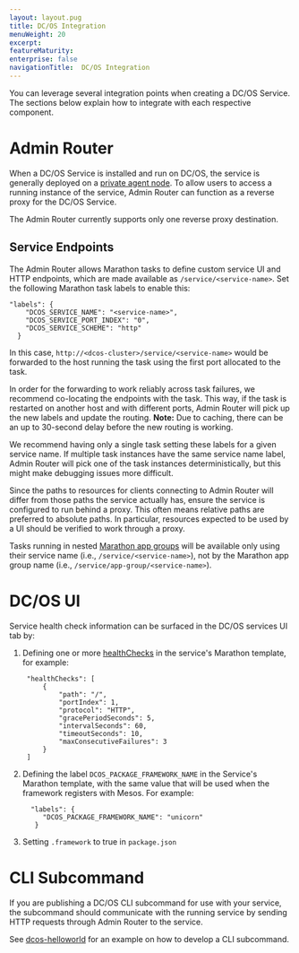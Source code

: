 ```yaml
---
layout: layout.pug
title: DC/OS Integration
menuWeight: 20
excerpt:
featureMaturity:
enterprise: false
navigationTitle:  DC/OS Integration
---
```


<!-- This source repo for this topic is https://github.com/dcos/dcos-docs -->


<!-- This source repo for this topic is https://github.com/dcos/dcos-docs -->


<!-- This source repo for this topic is https://github.com/dcos/dcos-docs -->


<!-- This source repo for this topic is https://github.com/dcos/dcos-docs -->


<!-- This source repo for this topic is https://github.com/dcos/dcos-docs -->


<!-- This source repo for this topic is https://github.com/dcos/dcos-docs -->


<!-- This source repo for this topic is https://github.com/dcos/dcos-docs -->


You can leverage several integration points when creating a DC/OS Service. The sections below explain how to integrate with each respective component.

# <a name="adminrouter"></a>Admin Router

When a DC/OS Service is installed and run on DC/OS, the service is generally deployed on a [private agent node][3]. To allow users to access a running instance of the service, Admin Router can function as a reverse proxy for the DC/OS Service.

The Admin Router currently supports only one reverse proxy destination.

## Service Endpoints

The Admin Router allows Marathon tasks to define custom service UI and HTTP endpoints, which are made available as `/service/<service-name>`. Set the following Marathon task labels to enable this:

```
"labels": {
    "DCOS_SERVICE_NAME": "<service-name>",
    "DCOS_SERVICE_PORT_INDEX": "0",
    "DCOS_SERVICE_SCHEME": "http"
  }
```

In this case, `http://<dcos-cluster>/service/<service-name>` would be forwarded to the host running the task using the first port allocated to the task.

In order for the forwarding to work reliably across task failures, we recommend co-locating the endpoints with the task. This way, if the task is restarted on another host and with different ports, Admin Router will pick up the new labels and update the routing. **Note:** Due to caching, there can be an up to 30-second delay before the new routing is working.

We recommend having only a single task setting these labels for a given service name. If multiple task instances have the same service name label, Admin Router will pick one of the task instances deterministically, but this might make debugging issues more difficult.

Since the paths to resources for clients connecting to Admin Router will differ from those paths the service actually has, ensure the service is configured to run behind a proxy. This often means relative paths are preferred to absolute paths. In particular, resources expected to be used by a UI should be verified to work through a proxy.

Tasks running in nested [Marathon app groups](https://mesosphere.github.io/marathon/docs/application-groups.html) will be available only using their service name (i.e., `/service/<service-name>`), not by the Marathon app group name (i.e., `/service/app-group/<service-name>`).

# <a name="dcos-ui"></a>DC/OS UI

Service health check information can be surfaced in the DC/OS services UI tab by:

1. Defining one or more [healthChecks](/docs/1.10/deploying-services/creating-services/health-checks/) in the service's Marathon template, for example:

        "healthChecks": [
            {
                "path": "/",
                "portIndex": 1,
                "protocol": "HTTP",
                "gracePeriodSeconds": 5,
                "intervalSeconds": 60,
                "timeoutSeconds": 10,
                "maxConsecutiveFailures": 3
            }
        ]

2. Defining the label `DCOS_PACKAGE_FRAMEWORK_NAME` in the Service's Marathon template, with the same value that will be used when the framework registers with Mesos. For example:

         "labels": {
            "DCOS_PACKAGE_FRAMEWORK_NAME": "unicorn"
          }

3. Setting `.framework` to true in `package.json`

<!--
#### TODO: Add non-framework label based explanation here
-->

# <a name="cli-subcommand"></a>CLI Subcommand

If you are publishing a DC/OS CLI subcommand for use with your service, the subcommand should communicate with the running service by sending HTTP requests through Admin Router to the service.

See [dcos-helloworld][6] for an example on how to develop a CLI subcommand.

[3]: /docs/1.10/administering-clusters/
[6]: https://github.com/mesosphere/dcos-helloworld
